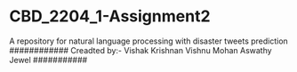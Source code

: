 # CBD_2204_1-Assignment2
A repository for natural language processing with disaster tweets prediction
############
Creadted by:-
Vishak Krishnan
Vishnu Mohan
Aswathy Jewel
###########

